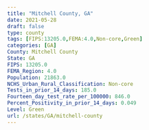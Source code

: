 ```yaml
---
title: "Mitchell County, GA"
date: 2021-05-28
draft: false
type: county
tags: [FIPS:13205.0,FEMA:4.0,Non-core,Green]
categories: [GA]
County: Mitchell County
State: GA
FIPS: 13205.0
FEMA_Region: 4.0
Population: 21863.0
NCHS_Urban_Rural_Classification: Non-core
Tests_in_prior_14_days: 185.0
Fourteen_day_test_rate_per_100000: 846.0
Percent_Positivity_in_prior_14_days: 0.049
Level: Green
url: /states/GA/mitchell-county
---
```



